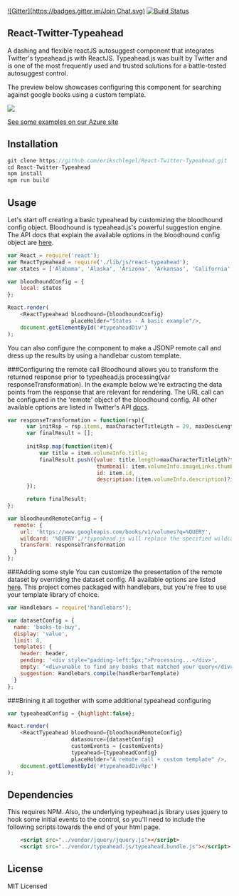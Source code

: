 [![Gitter](https://badges.gitter.im/Join Chat.svg)](https://gitter.im/erikschlegel/React-Twitter-Typeahead?utm_source=badge&utm_medium=badge&utm_campaign=pr-badge&utm_content=badge) [![Build Status](https://travis-ci.org/erikschlegel/React-Twitter-Typeahead.svg)](https://travis-ci.org/erikschlegel/React-Twitter-Typeahead)

## React-Twitter-Typeahead
A dashing and flexible reactJS autosuggest component that integrates Twitter's typeahead.js with ReactJS. Typeahead.js was built by Twitter and is one of the most frequently used and trusted solutions for a battle-tested autosuggest control. 

The preview below showcases configuring this component for searching against google books using a custom template.

![](https://raw.githubusercontent.com/erikschlegel/React-Twitter-Typeahead/master/assets/react-typeahead-animation.gif)

[See some examples on our Azure site](http://reactypeahead.azurewebsites.net/example/)

## Installation
```js
git clone https://github.com/erikschlegel/React-Twitter-Typeahead.git
cd React-Twitter-Typeahead
npm install
npm run build
```
## Usage
Let's start off creating a basic typeahead by customizing the bloodhound config object. Bloodhound is typeahead.js's powerful suggestion engine. The API docs that explain the available options in the bloodhound config object are [here](https://github.com/twitter/typeahead.js/blob/master/doc/bloodhound.md#options).
```js
var React = require('react');
var ReactTypeahead = require('./lib/js/react-typeahead');
var states = ['Alabama', 'Alaska', 'Arizona', 'Arkansas', 'California';//....

var bloodhoundConfig = {
	local: states
};

React.render(
    <ReactTypeahead bloodhound={bloodhoundConfig} 
                    placeHolder="States - A basic example"/>,
    document.getElementById('#typeaheadDiv')
);
```

You can also configure the component to make a JSONP remote call and dress up the results by using a handlebar custom template.

###Configuring the remote call
Bloodhound allows you to transform the returned response prior to typeahead.js processing(var responseTransformation). In the example below we're extracting the data points from the response that are relevant for rendering. The URL call can be configured in the 'remote' object of the bloodhound config. All other available options are listed in Twitter's API [docs](https://github.com/twitter/typeahead.js/blob/master/doc/bloodhound.md#remote).
```js
var responseTransformation = function(rsp){
      var initRsp = rsp.items, maxCharacterTitleLgth = 29, maxDescLength = 80;
      var finalResult = [];
      
      initRsp.map(function(item){
          var title = item.volumeInfo.title;
          finalResult.push({value: title.length>maxCharacterTitleLgth?title.substring(0, maxCharacterTitleLgth):title,
                            thumbnail: item.volumeInfo.imageLinks.thumbnail,
                            id: item.id,
                            description:(item.volumeInfo.description)?item.volumeInfo.description.substring(0, maxDescLength):''});
      });

      return finalResult;
};

var bloodhoundRemoteConfig = {
  remote: {
    url: 'https://www.googleapis.com/books/v1/volumes?q=%QUERY',
    wildcard: '%QUERY',/*typeahead.js will replace the specified wildcard with the inputted value in the GET call*/
    transform: responseTransformation
  }
};
```
###Adding some style
You can customize the presentation of the remote dataset by overriding the dataset config. All available options are listed [here](https://github.com/twitter/typeahead.js/blob/master/doc/jquery_typeahead.md#datasets). This project comes packaged with handlebars, but you're free to use your template library of choice. 
```js
var Handlebars = require('handlebars');

var datasetConfig = {
  name: 'books-to-buy',
  display: 'value',
  limit: 8,
  templates: {
    header: header,
    pending: '<div style="padding-left:5px;">Processing...</div>',
    empty: '<div>unable to find any books that matched your query</div>',
    suggestion: Handlebars.compile(handlerbarTemplate)
  }
};
```
###Brining it all together with some additional typeahead configuring
```js
var typeaheadConfig = {highlight:false};

React.render(
    <ReactTypeahead bloodhound={bloodhoundRemoteConfig} 
                    datasource={datasetConfig}
                    customEvents = {customEvents}
                    typeahead={typeaheadConfig}
                    placeHolder="A remote call + custom template" />,
    document.getElementById('#typeaheadDivRpc')
);
```

## Dependencies
This requires NPM. Also, the underlying typeahead.js library uses jquery to hook some initial events to the control, so you'll need to include the following scripts towards the end of your html page.   
```html
    <script src="../vendor/jquery/jquery.js"></script>
    <script src="../vendor/typeahead.js/typeahead.bundle.js"></script>
```

## License
MIT Licensed